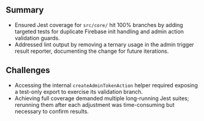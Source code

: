 ## Summary
- Ensured Jest coverage for `src/core/` hit 100% branches by adding targeted tests for duplicate Firebase init handling and admin action validation guards.
- Addressed lint output by removing a ternary usage in the admin trigger result reporter, documenting the change for future iterations.

## Challenges
- Accessing the internal `createAdminTokenAction` helper required exposing a test-only export to exercise its validation branch.
- Achieving full coverage demanded multiple long-running Jest suites; rerunning them after each adjustment was time-consuming but necessary to confirm results.

